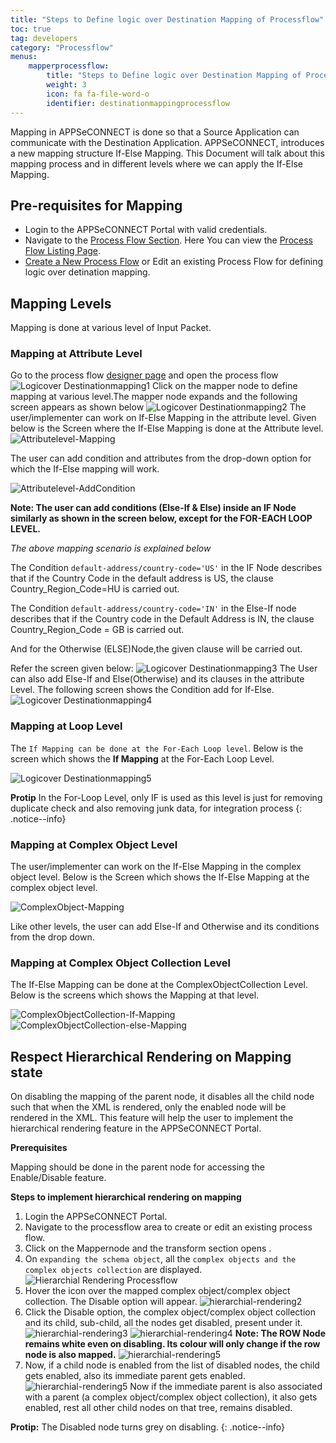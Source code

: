 ```yaml
---
title: "Steps to Define logic over Destination Mapping of Processflow"
toc: true
tag: developers
category: "Processflow"
menus: 
    mapperprocessflow:
        title: "Steps to Define logic over Destination Mapping of Processflow"
        weight: 3
        icon: fa fa-file-word-o
        identifier: destinationmappingprocessflow
---
```


Mapping in APPSeCONNECT is done so that a Source Application can communicate with the Destination Application. APPSeCONNECT, introduces a new mapping structure If-Else Mapping. This Document will talk about this mapping process and in different levels where we can apply the If-Else Mapping.

## Pre-requisites for Mapping
* Login to the APPSeCONNECT Portal with valid credentials.
* Navigate to the [Process Flow Section](/processflow/overview-of-processflow/). Here You can view the [Process Flow Listing Page](/processflow/processflow-listing-page/).
* [Create a New Process Flow](/processflow/creating-processflow/) or Edit an existing Process Flow for defining logic over 
detination mapping. 

## Mapping Levels

Mapping is done at various level of Input Packet. 

### Mapping at Attribute Level

Go to the process flow [designer page](/processflow/designer-processflow/) and open the process flow
![Logicover Destinationmapping1](../../staticfiles/processflow/media/mapper/logicover-destinationmapping1.PNG)
Click on the mapper node to define mapping at various level.The mapper node expands and the following screen appears as shown below
![Logicover Destinationmapping2](../../staticfiles/processflow/media/mapper/logicover-destinationmapping2.PNG)
The user/implementer can work on If-Else Mapping in the attribute level. Given below is the Screen where the If-Else Mapping is done at the Attribute level.  
![Attributelevel-Mapping](/staticfiles/Transformation/media/Attributelevel-Mapping.png)

The user can add condition and attributes from the drop-down option for which the If-Else mapping will work.

![Attributelevel-AddCondition](/staticfiles/Transformation/media/Attributelevel-AddCondition.png)

**Note: The user can add conditions (Else-If & Else) inside an IF Node similarly as shown in the screen below, except for the FOR-EACH LOOP LEVEL.**

*The above mapping scenario is explained below*

The Condition `default-address/country-code='US'` in the IF Node describes that if the Country Code in the default address is US, the clause Country_Region_Code=HU is carried out.

The Condition `default-address/country-code='IN'` in the Else-If node describes that if the Country code in the Default Address is IN, the clause Country_Region_Code = GB is carried out.

And for the Otherwise (ELSE)Node,the given clause will be carried out.

Refer the screen given below:
![Logicover Destinationmapping3](../../staticfiles/processflow/media/mapper/logicover-destinationmapping3.PNG)
The User can also add Else-If and Else(Otherwise) and its clauses in the attribute Level. The following screen shows the Condition add for If-Else.  
![Logicover Destinationmapping4](../../staticfiles/processflow/media/mapper/logicover-destinationmapping4.PNG)

### Mapping at Loop Level

The `If Mapping can be done at the For-Each Loop level`. Below is the screen which shows the **If Mapping** at the For-Each Loop Level.  

![Logicover Destinationmapping5](../../staticfiles/processflow/media/mapper/logicover-destinationmapping5.PNG)

**Protip** In the For-Loop Level, only IF is used as this level is just for removing duplicate check and also removing junk data, for integration process 
{: .notice--info}

### Mapping at Complex Object Level

The user/implementer can work on the If-Else Mapping in the complex object level. 
Below is the Screen which shows the If-Else Mapping at the complex object level.  

![ComplexObject-Mapping](/staticfiles/Transformation/media/ComplexObject-Mapping.png)

Like other levels, the user can add Else-If and Otherwise and its conditions from the drop down. 

### Mapping at Complex Object Collection  Level

The If-Else Mapping can be done at the ComplexObjectCollection Level. Below is the screens which shows the Mapping at that level.  

![ComplexObjectCollection-If-Mapping](/staticfiles/Transformation/media/ComplexObjectCollection-If-Mapping.png)  
![ComplexObjectCollection-else-Mapping](/staticfiles/Transformation/media/ComplexObjectCollection-else-Mapping.png)

## Respect Hierarchical Rendering on Mapping state

On disabling the mapping of the parent node, it disables all the child node such that when the XML is rendered, 
only the enabled node will be rendered in the XML. This feature will help the user to implement
the hierarchical rendering feature in the APPSeCONNECT Portal.

**Prerequisites**

Mapping should be done in the parent node for accessing the Enable/Disable feature.

**Steps to implement hierarchical rendering on mapping**
1.	Login the APPSeCONNECT Portal.
2.	Navigate to the processflow area to create or edit an existing process flow.
3.	Click on the Mappernode and the transform section opens .
4.  On `expanding the schema object`, all the `complex objects and the complex objects collection` are displayed.
   ![Hierarchial Rendering Processflow](../../staticfiles/processflow/media/mapper/hierarchial-rendering-processflow.PNG)
5.	Hover the icon over the mapped complex object/complex object collection. The Disable option will appear. 
    ![hierarchial-rendering2](/staticfiles/Transformation/media/hierarchial-rendering2.png)    
8.	Click the Disable option, the complex object/complex object collection and its child, sub-child, 
    all the nodes get disabled, present under it.
    ![hierarchial-rendering3](/staticfiles/Transformation/media/hierarchial-rendering3.png) 
    ![hierarchial-rendering4](/staticfiles/Transformation/media/hierarchial-rendering4.png) 
**Note: The ROW Node remains white even on disabling. Its colour will only change if the row node is also mapped.**
    ![hierarchial-rendering5](/staticfiles/Transformation/media/hierarchial-rendering5.png) 
9.	Now, if a child node is enabled from the list of disabled nodes, the child gets enabled, also its immediate parent gets enabled.
    ![hierarchial-rendering5](/staticfiles/Transformation/media/hierarchial-rendering6.png) 
Now if the immediate parent is also associated with a parent (a complex object/complex object collection), it also gets 
enabled, rest all other child nodes on that tree, remains disabled. 

**Protip:** The Disabled node turns grey on disabling.
{: .notice--info} 
